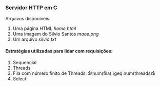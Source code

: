 ### Servidor HTTP em C

Arquivos disponíveis: 
1. Uma página HTML *home.html*
2. Uma imagem do Silvio Santos *maoe.png*
3. Um arquivo *silvio.txt*

#### Estratégias utilizadas para lidar com requisições: 

1. Sequencial
2. Threads
3. Fila com número finito de Threads: $\num(fila) \geq num(threads)$
4. Select

